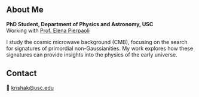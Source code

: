 ## About Me   
 
**PhD Student, Department of Physics and Astronomy, USC**  
Working with [Prof. Elena Pierpaoli](https://dornsife.usc.edu/elena-pierpaolis-web-page/)  

  
I study the cosmic microwave background (CMB), focusing on the search for signatures of primordial non-Gaussianities. My work explores how these signatures can provide insights into the physics of the early universe.

## Contact  
📧 krishak@usc.edu  

<!--  
## Publications  
A list of my publications will be added here.  
-->

